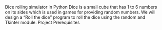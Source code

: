 Dice rolling simulator in Python Dice is a small cube that has 1 to 6 numbers on its sides which is used in games for providing random numbers. We will design a “Roll the dice” program to roll the dice using the random and Tkinter module. Project Prerequisites
